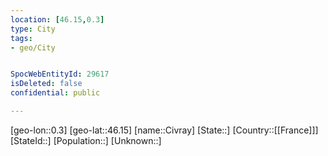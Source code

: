 ```yaml
---
location: [46.15,0.3]
type: City
tags:
- geo/City


SpocWebEntityId: 29617
isDeleted: false
confidential: public

---
```

[geo-lon::0.3]
[geo-lat::46.15]
[name::Civray]
[State::]
[Country::[[France]]]
[StateId::]
[Population::]
[Unknown::]

